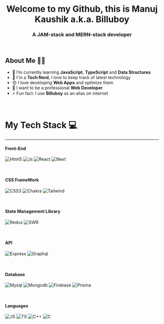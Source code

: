 <h1 align="center">
  Welcome to my Github, this is Manuj Kaushik a.k.a. Billuboy
</h1>
<h3 align="center">A JAM-stack and MERN-stack developer</h3>
<br/>


## About Me 🙋‍♂️
- 🌱 I’m currently learning **JavaScript**, **TypeScript** and **Data Structures**
- 👀 I'm a **Tech Nerd**, I love to keep track of latest technology
- :heart_eyes: I love developing **Web Apps** and optimize them
- :cowboy_hat_face: I want to be a professional **Web Developer**
- ⚡ Fun fact: I use **Billuboy** as an alias on internet
<br/>

# My Tech Stack 💻
------------------
<p>
<h4>Front-End</h4>
<p align="left">
<img alt="Html5" src="https://img.shields.io/badge/HTML5-E34F26?style=for-the-badge&logo=html5&logoColor=white"/>
<img alt="Js" src="https://img.shields.io/badge/JavaScript-F7DF1E?style=for-the-badge&logo=javascript&logoColor=black"/>
<img alt="React" src="https://img.shields.io/badge/React-20232A?style=for-the-badge&logo=react&logoColor=61DAFB"/>
<img alt="Next" src="https://img.shields.io/badge/next.js-000000?style=for-the-badge&logo=next-js&logoColor=white"/>
</p>
<br />

<h4>CSS FrameWork</h4>
<p align="left">
<img alt="CSS3" src="https://img.shields.io/badge/CSS3-1572B6?style=for-the-badge&logo=css3&logoColor=white"/>
<img alt="Chakra" src="https://img.shields.io/badge/Chakra%20ui-50d1c5?style=for-the-badge&logo=chakra-ui&logoColor=white"/>
<img alt="Tailwind" src="https://img.shields.io/badge/Tailwind_CSS-38B2AC?style=for-the-badge&logo=tailwind-css&logoColor=white"/>
</p>
<br />

<h4>State Management Library</h4>
<p align="left">
<img alt="Redux" src="https://img.shields.io/badge/Redux-593D88?style=for-the-badge&logo=redux&logoColor=white"/>
<img alt="SWR" src="https://img.shields.io/badge/SWR-20232A?style=for-the-badge&logoColor=white"/>
</p>
<br/>

<h4>API</h4>
<p align="left">
<img alt="Express" src="https://img.shields.io/badge/Express.js-404D59?style=for-the-badge" />
<img alt="Graphql" src="https://img.shields.io/badge/GRAPHQL-e00097?style=for-the-badge&logo=graphql&logoColor=white" />  
</p>
<br />

<h4>Database</h4>
<p align="left">
<img alt="Mysql" src="https://img.shields.io/badge/MySQL-00000F?style=for-the-badge&logo=mysql&logoColor=white" />
<img alt="Mongodb" src="https://img.shields.io/badge/MongoDB-4EA94B?style=for-the-badge&logo=mongodb&logoColor=white" />
<img alt="Firebase" src="https://img.shields.io/badge/firebase-f2830e?style=for-the-badge&logo=firebase&logoColor=white" />
<img alt="Prisma" src="https://img.shields.io/badge/prisma-20232A?style=for-the-badge&logo=prisma&logoColor=white" />
</p>
<br />

<h4>Languages</h4>
<p align="left">
<img alt="JS" src="https://img.shields.io/badge/JavaScript-F7DF1E?style=for-the-badge&logo=javascript&logoColor=black"/>
<img alt="TS" src="https://img.shields.io/badge/TypeScript-3b78c6?style=for-the-badge&logo=typescript&logoColor=white"/>
<img alt="C++" src="https://img.shields.io/badge/c++%20-%2300599C.svg?&style=for-the-badge&logo=c%2B%2B&ogoColor=white"/>
<img alt="C" src="https://img.shields.io/badge/c%20-%2300599C.svg?&style=for-the-badge&logo=c&logoColor=white"/>
</p>
<br/>
</p>
